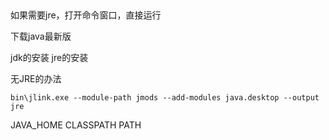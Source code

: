## 

如果需要jre，打开命令窗口，直接运行

下载java最新版

jdk的安装
jre的安装

无JRE的办法

```
bin\jlink.exe --module-path jmods --add-modules java.desktop --output jre
```

JAVA_HOME
CLASSPATH
PATH
